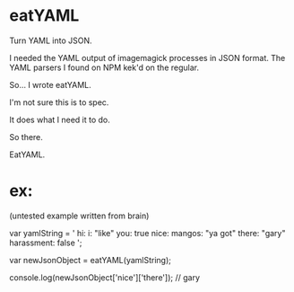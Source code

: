 # eatYAML
Turn YAML into JSON. 

I needed the YAML output of imagemagick processes in JSON format. The YAML parsers I found on NPM kek'd on the regular.

So... I wrote eatYAML.

I'm not sure this is to spec. 

It does what I need it to do.

So there.

EatYAML.

# ex:
(untested example written from brain)

var yamlString = '
hi:
  i: "like"
  you: true
  nice:
    mangos: "ya got"
    there: "gary"
  harassment: false
';

var newJsonObject = eatYAML(yamlString);

console.log(newJsonObject['nice']['there']);  // gary
